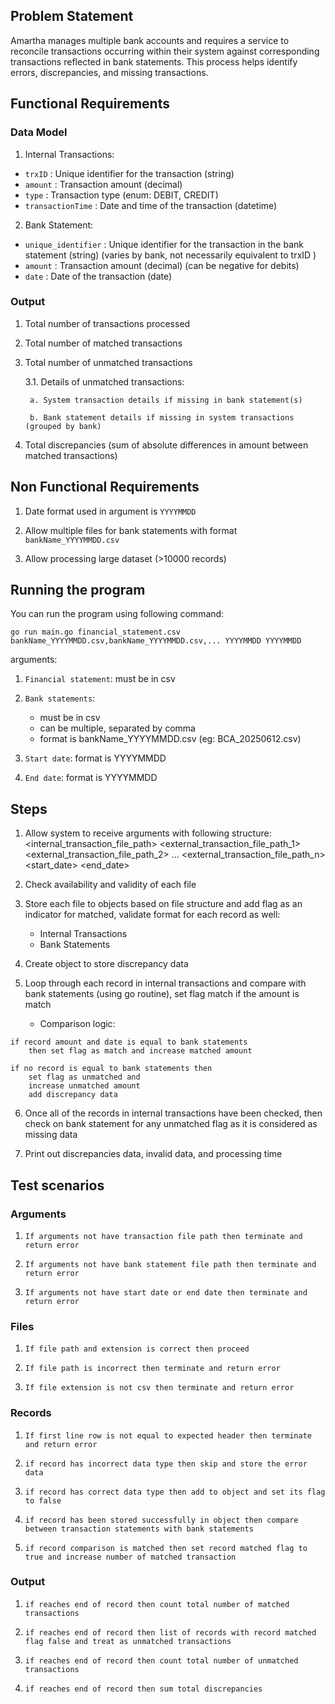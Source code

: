 ## Problem Statement

Amartha manages multiple bank accounts and requires a service to reconcile transactions occurring within their system against
corresponding transactions reflected in bank statements. This process helps identify errors, discrepancies, and missing transactions.

## Functional Requirements

### Data Model

1. Internal Transactions:

- `trxID` : Unique identifier for the transaction (string)
- `amount` : Transaction amount (decimal)
- `type` : Transaction type (enum: DEBIT, CREDIT)
- `transactionTime` : Date and time of the transaction (datetime)

2. Bank Statement:

- `unique_identifier` : Unique identifier for the transaction in the bank statement (string) (varies by bank, not necessarily equivalent to trxID )
- `amount` : Transaction amount (decimal) (can be negative for debits)
- `date` : Date of the transaction (date)

### Output

1. Total number of transactions processed

2. Total number of matched transactions

3. Total number of unmatched transactions

    3.1. Details of unmatched transactions:

        a. System transaction details if missing in bank statement(s)

        b. Bank statement details if missing in system transactions (grouped by bank)

4. Total discrepancies (sum of absolute differences in amount between matched transactions)

## Non Functional Requirements

1. Date format used in argument is `YYYYMMDD`

2. Allow multiple files for bank statements with format `bankName_YYYYMMDD.csv`

3. Allow processing large dataset (>10000 records)

## Running the program

You can run the program using following command:

```go run main.go financial_statement.csv bankName_YYYYMMDD.csv,bankName_YYYYMMDD.csv,... YYYYMMDD YYYYMMDD```

arguments:

1. `Financial statement`: must be in csv

2. `Bank statements`: 
    - must be in csv
    - can be multiple, separated by comma
    - format is bankName_YYYYMMDD.csv (eg: BCA_20250612.csv)

3. `Start date`: format is YYYYMMDD

4. `End date`: format is YYYYMMDD


## Steps

1. Allow system to receive arguments with following structure: <internal_transaction_file_path> <external_transaction_file_path_1> <external_transaction_file_path_2> ... <external_transaction_file_path_n> <start_date> <end_date>

2. Check availability and validity of each file

3. Store each file to objects based on file structure and add flag as an indicator for matched, validate format for each record as well:
    - Internal Transactions
    - Bank Statements

4. Create object to store discrepancy data

5. Loop through each record in internal transactions and compare with bank statements (using go routine), set flag match if the amount is match

    - Comparison logic:

``` {r, eval = FALSE}
if record amount and date is equal to bank statements 
    then set flag as match and increase matched amount
```

``` {r, eval = FALSE}
if no record is equal to bank statements then 
    set flag as unmatched and
    increase unmatched amount
    add discrepancy data
```

6. Once all of the records in internal transactions have been checked, then check on bank statement for any unmatched flag as it is considered as missing data

7. Print out discrepancies data, invalid data, and processing time


## Test scenarios


### Arguments

1. ```If arguments not have transaction file path then terminate and return error```

2. ```If arguments not have bank statement file path then terminate and return error```

3. ```If arguments not have start date or end date then terminate and return error```

### Files

1. ```If file path and extension is correct then proceed```

2. ```If file path is incorrect then terminate and return error```

3. ```If file extension is not csv then terminate and return error```

### Records

1. ```If first line row is not equal to expected header then terminate and return error```

2. ```if record has incorrect data type then skip and store the error data```

3. ```if record has correct data type then add to object and set its flag to false```

5. ```if record has been stored successfully in object then compare between transaction statements with bank statements```

6. ```if record comparison is matched then set record matched flag to true and increase number of matched transaction```

### Output

1. ```if reaches end of record then count total number of matched transactions```

2. ```if reaches end of record then list of records with record matched flag false and treat as unmatched transactions```

3. ```if reaches end of record then count total number of unmatched transactions```

4. ```if reaches end of record then sum total discrepancies```